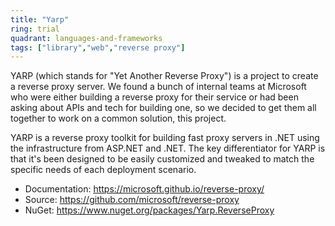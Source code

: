 ```yaml
---
title: "Yarp"
ring: trial
quadrant: languages-and-frameworks
tags: ["library","web","reverse proxy"]
---
```

YARP (which stands for "Yet Another Reverse Proxy") is a project to create a reverse proxy server. We found a bunch of internal teams at Microsoft who were either building a reverse proxy for their service or had been asking about APIs and tech for building one, so we decided to get them all together to work on a common solution, this project.

YARP is a reverse proxy toolkit for building fast proxy servers in .NET using the infrastructure from ASP.NET and .NET. The key differentiator for YARP is that it's been designed to be easily customized and tweaked to match the specific needs of each deployment scenario.

- Documentation: https://microsoft.github.io/reverse-proxy/
- Source: https://github.com/microsoft/reverse-proxy
- NuGet: https://www.nuget.org/packages/Yarp.ReverseProxy
